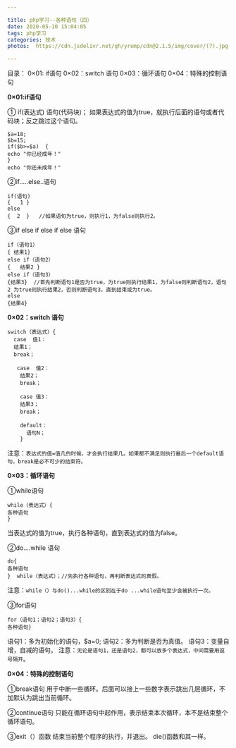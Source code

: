 ```yaml
---

title: php学习--各种语句（四）
date: 2020-05-10 15:04:05
tags: php学习
categories: 技术
photos:  https://cdn.jsdelivr.net/gh/yremp/cdn@2.1.5/img/cover/(7).jpg.webp

---
```




﻿目录：
0×01:  if语句
0×02：switch 语句
0×03：循环语句
0×04：特殊的控制语句

**0×01:if语句**

   ① if(表达式)   语句(代码块)；
    如果表达式的值为true，就执行后面的语句或者代码块；反之跳过这个语句。

```
$a=18;
$b=15;
if($b>=$a)  {
echo "你已经成年！"
}
echo "你还未成年！"
```

②if.....else..语句


```
if(语句)
{   1 }
else
{  2  }   //如果语句为true，则执行1，为false则执行2。
```

③if 
else if
else if 
else 语句

```
if（语句1）
{ 结果1}
else if（语句2）
{   结果2 }
else if（语句3）
{结果3}  //首先判断语句1是否为true，为true则执行结果1，为false则判断语句2，语句2 为true则执行结果2，否则判断语句3，直到结束或为true。
else 
{结果4}
```

 **0×02：switch 语句**

```
switch（表达式）{
  case  值1：
  结果1；
  break；
  
   case  值2：
    结果2；
    break；
    
    case 值3：
    结果3；
    break；
    
    default：
      语句N；
    }
```
注意：`表达式的值=值几的时候，才会执行结果几。如果都不满足则执行最后一个default语句，break是必不可少的结束符。`


**0×03：循环语句**


①while语句
```
while（表达式）{
各种语句
}
```
当表达式的值为true，执行各种语句，直到表达式的值为false。

②do....while 语句

```
do{
各种语句
}  while（表达式）；//先执行各种语句，再判断表达式的真假。
```
注意：`while（）与do()...while的区别在于do ...while语句至少会被执行一次。`


③for语句

```
for（语句1；语句2；语句3）{
各种语句}
```
语句1：多为初始化的语句，$a=0;
语句2：多为判断是否为真值。
语句3：变量自增，自减的语句。
注意：`无论是语句1，还是语句2，都可以放多个表达式，中间需要用逗号隔开`。

**0×04：特殊的控制语句**

①break语句
    用于中断一些循环。后面可以接上一些数字表示跳出几层循环，不加默认为跳出当前循环。

②continue语句
只能在循环语句中起作用，表示结束本次循环，本不是结束整个循环语句。

③exit（）函数
结束当前整个程序的执行，并退出。
die()函数和其一样。
